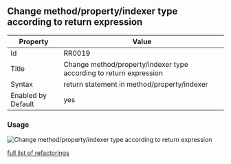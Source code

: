 ## Change method/property/indexer type according to return expression

Property | Value
--- | ---
Id|RR0019
Title|Change method/property/indexer type according to return expression
Syntax|return statement in method/property/indexer
Enabled by Default|yes

### Usage

![Change method/property/indexer type according to return expression](../../images/refactorings/ChangeMemberTypeAccordingToReturnExpression.png)

[full list of refactorings](Refactorings.md)